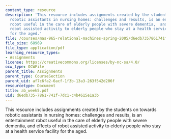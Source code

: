```yaml
---
content_type: resource
description: 'This resource includes assignments created by the students on towards
  robotic assistants in nursing homes: challenges and results, is an entertainment
  robot useful in the care of elderly people with severe dementia,  and  effects of
  robot assisted activity to elderly people who stay at a health service facility
  for the aged.'
file: /courses/mas-965-relational-machines-spring-2005/d6edb7357861741f7dc1c4b4615e1a3b_ab_week5.pdf
file_size: 68969
file_type: application/pdf
learning_resource_types:
- Assignments
license: https://creativecommons.org/licenses/by-nc-sa/4.0/
ocw_type: OCWFile
parent_title: Assignments
parent_type: CourseSection
parent_uid: af7c6fa2-6acf-1f3b-13a3-263f542d206f
resourcetype: Document
title: ab_week5.pdf
uid: d6edb735-7861-741f-7dc1-c4b4615e1a3b
---
```

This resource includes assignments created by the students on towards robotic assistants in nursing homes: challenges and results, is an entertainment robot useful in the care of elderly people with severe dementia,  and  effects of robot assisted activity to elderly people who stay at a health service facility for the aged.